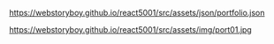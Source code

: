 https://webstoryboy.github.io/react5001/src/assets/json/portfolio.json<br>

https://webstoryboy.github.io/react5001/src/assets/img/port01.jpg<br>
